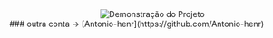 
<div align="center">
  <img src="https://www.icegif.com/wp-content/uploads/2023/05/icegif-796.gif" alt="Demonstração do Projeto">
</div>
### outra conta -> [Antonio-henr](https://github.com/Antonio-henr)
